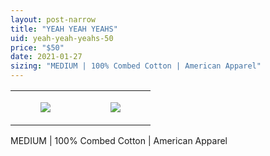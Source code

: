 ```yaml
---
layout: post-narrow
title: "YEAH YEAH YEAHS"
uid: yeah-yeah-yeahs-50
price: "$50"
date: 2021-01-27
sizing: "MEDIUM | 100% Combed Cotton | American Apparel"
---
```




<table style="width:100%;"><tr><td style="vertical-align:top;">
      <figure class="tmblr-full" data-orig-height="2048" data-orig-width="1365" data-orig-src="https://concertshirts.netlify.app/shirts/0131/0131-01.jpg"><img src="https://64.media.tumblr.com/ca1b01520fb284d93669eea992d3c80f/26c25968689675d0-c4/s540x810/70a5ddc400fe7652b37168f98c3c3e352aa8fc2e.jpg" data-orig-height="2048" data-orig-width="1365" data-orig-src="https://concertshirts.netlify.app/shirts/0131/0131-01.jpg"/></figure></td>
    <td style="vertical-align:top;">
      <figure class="tmblr-full" data-orig-height="2048" data-orig-width="1365" data-orig-src="https://concertshirts.netlify.app/shirts/0131/0131-02.jpg"><img src="https://64.media.tumblr.com/5977600c0fcc0ec7e21f73d98b049558/26c25968689675d0-51/s540x810/6d0d2414d8f2f71efdb5050dc559dbb22cae0f84.jpg" data-orig-height="2048" data-orig-width="1365" data-orig-src="https://concertshirts.netlify.app/shirts/0131/0131-02.jpg"/></figure></td>
  </tr></table><p>
  MEDIUM | 100% Combed Cotton | American Apparel
</p>
